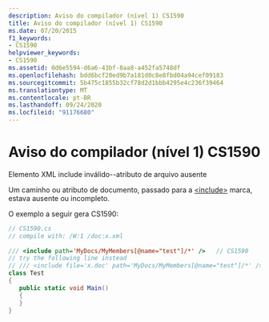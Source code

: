 ```yaml
---
description: Aviso do compilador (nível 1) CS1590
title: Aviso do compilador (nível 1) CS1590
ms.date: 07/20/2015
f1_keywords:
- CS1590
helpviewer_keywords:
- CS1590
ms.assetid: 0d6e5594-d6a6-43bf-8aa8-a452fa5748df
ms.openlocfilehash: bdd6bcf20ed9b7a181d0c8e8fbd04a94cef09183
ms.sourcegitcommit: 5b475c1855b32cf78d2d1bbb4295e4c236f39464
ms.translationtype: MT
ms.contentlocale: pt-BR
ms.lasthandoff: 09/24/2020
ms.locfileid: "91176680"
---
```

# <a name="compiler-warning-level-1-cs1590"></a>Aviso do compilador (nível 1) CS1590

Elemento XML include inválido--atributo de arquivo ausente  
  
 Um caminho ou atributo de documento, passado para a [\<include>](../programming-guide/xmldoc/include.md) marca, estava ausente ou incompleto.  
  
 O exemplo a seguir gera CS1590:  
  
```csharp  
// CS1590.cs  
// compile with: /W:1 /doc:x.xml  
  
/// <include path='MyDocs/MyMembers[@name="test"]/*' />   // CS1590  
// try the following line instead  
// /// <include file='x.doc' path='MyDocs/MyMembers[@name="test"]/*' />  
class Test  
{  
   public static void Main()  
   {  
   }  
}  
```
